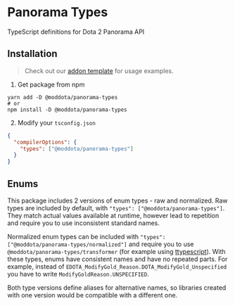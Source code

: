 # Panorama Types

TypeScript definitions for Dota 2 Panorama API

## Installation

> Check out our [addon template](https://github.com/ModDota/TypeScriptAddonTemplate) for usage
> examples.

1. Get package from npm

```shell
yarn add -D @moddota/panorama-types
# or
npm install -D @moddota/panorama-types
```

2. Modify your `tsconfig.json`

```json
{
  "compilerOptions": {
    "types": ["@moddota/panorama-types"]
  }
}
```

## Enums

This package includes 2 versions of enum types - raw and normalized. Raw types are included by
default, with `"types": ["@moddota/panorama-types"]`. They match actual values available at runtime, however
lead to repetition and require you to use inconsistent standard names.

Normalized enum types can be included with `"types": ["@moddota/panorama-types/normalized"]` and require you
to use `@moddota/panorama-types/transformer` (for example using [ttypescript]). With these types, enums have
consistent names and have no repeated parts. For example, instead of
`EDOTA_ModifyGold_Reason.DOTA_ModifyGold_Unspecified` you have to write
`ModifyGoldReason.UNSPECIFIED`.

Both type versions define aliases for alternative names, so libraries created with one version would
be compatible with a different one.

[ttypescript]: https://github.com/cevek/ttypescript
